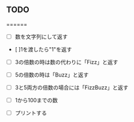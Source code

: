 
## TODO
======

- [ ] 数を文字列にして返す
 - [ ]1を渡したら"1"を返す
- [ ] 3の倍数の時は数の代わりに「Fizz」と返す
- [ ] 5の倍数の時は「Buzz」と返す
- [ ] 3と5両方の倍数の場合には「FizzBuzz」と返す
- [ ] 1から100までの数
- [ ] プリントする

